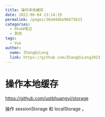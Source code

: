 ```yaml
---
title: 操作本地缓存
date: 2022-06-04 13:14:19
permalink: /pages/30a94dbe96873b33
categories:
  - 《Vue》笔记
  - 其他
tags:
  - Vue
author:
  name: ZhangQiLong
  link: https://github.com/ZhangQiLong2023
---
```


# 操作本地缓存

<https://github.com/ustbhuangyi/storage>

操作 sessionStorage 和 localStorage 。
